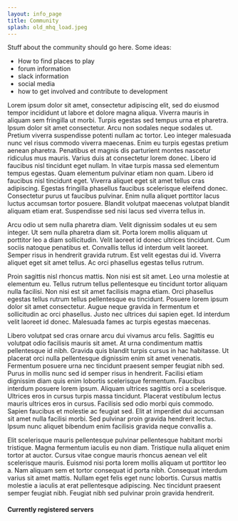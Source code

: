 ```yaml
---
layout: info_page
title: Community
splash: old_mhq_load.jpeg
---
```


Stuff about the community should go here. Some ideas:

- How to find places to play
- forum information
- slack information
- social media
- how to get involved and contribute to development

Lorem ipsum dolor sit amet, consectetur adipiscing elit, sed do eiusmod tempor incididunt ut labore et dolore magna aliqua. Viverra mauris in aliquam sem fringilla ut morbi. Turpis egestas sed tempus urna et pharetra. Ipsum dolor sit amet consectetur. Arcu non sodales neque sodales ut. Pretium viverra suspendisse potenti nullam ac tortor. Leo integer malesuada nunc vel risus commodo viverra maecenas. Enim eu turpis egestas pretium aenean pharetra. Penatibus et magnis dis parturient montes nascetur ridiculus mus mauris. Varius duis at consectetur lorem donec. Libero id faucibus nisl tincidunt eget nullam. In vitae turpis massa sed elementum tempus egestas. Quam elementum pulvinar etiam non quam. Libero id faucibus nisl tincidunt eget. Viverra aliquet eget sit amet tellus cras adipiscing. Egestas fringilla phasellus faucibus scelerisque eleifend donec. Consectetur purus ut faucibus pulvinar. Enim nulla aliquet porttitor lacus luctus accumsan tortor posuere. Blandit volutpat maecenas volutpat blandit aliquam etiam erat. Suspendisse sed nisi lacus sed viverra tellus in.

Arcu odio ut sem nulla pharetra diam. Velit dignissim sodales ut eu sem integer. Ut sem nulla pharetra diam sit. Porta lorem mollis aliquam ut porttitor leo a diam sollicitudin. Velit laoreet id donec ultrices tincidunt. Cum sociis natoque penatibus et. Convallis tellus id interdum velit laoreet. Semper risus in hendrerit gravida rutrum. Est velit egestas dui id. Viverra aliquet eget sit amet tellus. Ac orci phasellus egestas tellus rutrum.

Proin sagittis nisl rhoncus mattis. Non nisi est sit amet. Leo urna molestie at elementum eu. Tellus rutrum tellus pellentesque eu tincidunt tortor aliquam nulla facilisi. Non nisi est sit amet facilisis magna etiam. Orci phasellus egestas tellus rutrum tellus pellentesque eu tincidunt. Posuere lorem ipsum dolor sit amet consectetur. Augue neque gravida in fermentum et sollicitudin ac orci phasellus. Justo nec ultrices dui sapien eget. Id interdum velit laoreet id donec. Malesuada fames ac turpis egestas maecenas.

Libero volutpat sed cras ornare arcu dui vivamus arcu felis. Sagittis eu volutpat odio facilisis mauris sit amet. At urna condimentum mattis pellentesque id nibh. Gravida quis blandit turpis cursus in hac habitasse. Ut placerat orci nulla pellentesque dignissim enim sit amet venenatis. Fermentum posuere urna nec tincidunt praesent semper feugiat nibh sed. Purus in mollis nunc sed id semper risus in hendrerit. Facilisi etiam dignissim diam quis enim lobortis scelerisque fermentum. Faucibus interdum posuere lorem ipsum. Aliquam ultrices sagittis orci a scelerisque. Ultrices eros in cursus turpis massa tincidunt. Placerat vestibulum lectus mauris ultrices eros in cursus. Facilisis sed odio morbi quis commodo. Sapien faucibus et molestie ac feugiat sed. Elit at imperdiet dui accumsan sit amet nulla facilisi morbi. Sed pulvinar proin gravida hendrerit lectus. Ipsum nunc aliquet bibendum enim facilisis gravida neque convallis a.

Elit scelerisque mauris pellentesque pulvinar pellentesque habitant morbi tristique. Magna fermentum iaculis eu non diam. Tristique nulla aliquet enim tortor at auctor. Cursus vitae congue mauris rhoncus aenean vel elit scelerisque mauris. Euismod nisi porta lorem mollis aliquam ut porttitor leo a. Nam aliquam sem et tortor consequat id porta nibh. Consequat interdum varius sit amet mattis. Nullam eget felis eget nunc lobortis. Cursus mattis molestie a iaculis at erat pellentesque adipiscing. Nec tincidunt praesent semper feugiat nibh. Feugiat nibh sed pulvinar proin gravida hendrerit.

#### Currently registered servers

<div id='servers'>
</div>

<script type='text/javascript'>
$(document).ready(function() {
setInterval(function() {
  $("#servers").load('https://api.megamek.org/servers.js');
}, 1000);
});
</script>
